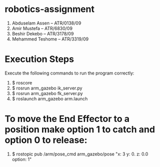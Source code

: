 # robotics-assignment
1. Abduselam Assen – ATR/0138/09
2. Amir Mustefa – ATR/6830/09
3. Beshir Dekebo – ATR/3178/09
4. Mehammed Teshome – ATR/3319/09


# Execution Steps
Execute the following commands to run the program correctly:
1. $ roscore
2. $ rosrun arm_gazebo ik_server.py
3. $ rosrun arm_gazebo fk_server.py
4. $ roslaunch arm_gazebo arm.launch

# To move the End Effector to a position make option 1 to catch and option 0 to release:
1. $ rostopic pub /arm/pose_cmd arm_gazebo/pose "x: 3 y: 0. z: 0.0 option: 1" 
